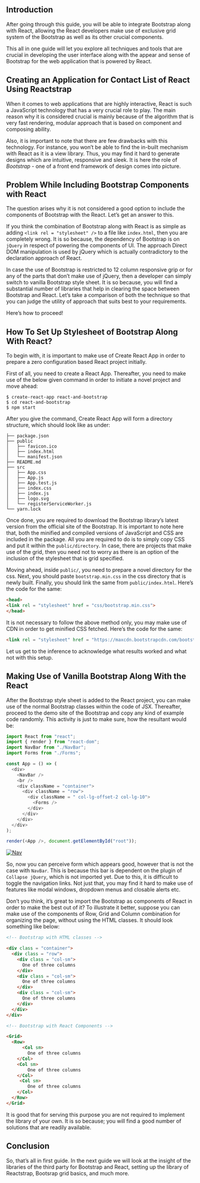 ## Introduction
After going through this guide, you will be able to integrate Bootstrap along with React, allowing the React developers make use of exclusive grid system of the Bootstrap as well as its other crucial components. 

This all in one guide will let you explore all techniques and tools that are crucial in developing the user interface along with the appear and sense of Bootstrap for the web application that is powered by React. 

## Creating an Application for Contact List of React Using Reactstrap

When it comes to web applications that are highly interactive, React is such a JavaScript technology that has a very crucial role to play. The main reason why it is considered crucial is mainly because of the algorithm that is very fast rendering, modular approach that is based on component and composing ability.

Also, it is important to note that there are few drawbacks with this technology. For instance, you won’t be able to find the in-built mechanism with React as it is a view library. Thus, you may find it hard to generate designs which are intuitive, responsive and sleek. It is here the role of _Bootstrap_ - one of a front end framework of design comes into picture.

## Problem While Including Bootstrap Components with React

The question arises why it is not considered a good option to include the components of Bootstrap with the React. Let’s get an answer to this. 

If you think the combination of Bootstrap along with React is as simple as adding `<link rel = "stylesheet" />` to a file like `index.html`, then you are completely wrong. It is so because, the dependency of Bootstrap is on `jQuery` in respect of powering the components of UI. The approach Direct DOM manipulation is used by jQuery which is actually contradictory to the declaration approach of React. 

In case the use of Bootstrap is restricted to 12 column responsive grip or for any of the parts that don’t make use of jQuery, then a developer can simply switch to vanilla Bootstrap style sheet. It is so because, you will find a substantial number of libraries that help in clearing the space between Bootstrap and React. Let’s take a comparison of both the technique so that you can judge the utility of approach that suits best to your requirements. 

Here’s how to proceed!

## How To Set Up Stylesheet of Bootstrap Along With React?

To begin with, it is important to make use of Create React App in order to prepare a zero configuration based React project initially.

First of all, you need to create a React App. Thereafter, you need to make use of the below given command in order to initiate a novel project and move ahead:


```
$ create-react-app react-and-bootstrap
$ cd react-and-bootstrap
$ npm start
```

After you give the command, Create React App will form a directory structure, which should look like as under:


```
├── package.json
├── public
│   ├── favicon.ico
│   ├── index.html
│   └── manifest.json
├── README.md
├── src
│   ├── App.css
│   ├── App.js
│   ├── App.test.js
│   ├── index.css
│   ├── index.js
│   ├── logo.svg
│   └── registerServiceWorker.js
└── yarn.lock
```

Once done, you are required to download the Bootstrap library’s latest version from the official site of the Bootstrap. It is important to note here that, both the minified and compiled versions of JavaScript and CSS are included in the package. All you are required to do is to simply copy CSS and put it within the `public/directory`. In case, there are projects that make use of the grid, then you need not to worry as there is an option of the inclusion of the stylesheet that is grid specified. 

Moving ahead, inside `public/`, you need to prepare a novel directory for the css. Next, you should paste `bootstrap.min.css` in the css directory that is newly built. Finally, you should link the same from `public/index.html`. Here’s the code for the same:


```html
<head>
<link rel = "stylesheet" href = "css/bootstrap.min.css">
</head>
```

It is not necessary to follow the above method only, you may make use of CDN in order to get minified CSS fetched. Here’s the code for the same:


```html
<link rel = "stylesheet" href = "https://maxcdn.bootstrapcdn.com/bootstrap/4.0.0/css/bootstrap.min.css">
```

Let us get to the inference to acknowledge what results worked and what not with this setup.

## Making Use of Vanilla Bootstrap Along With the React

After the Bootstrap style sheet is added to the React project, you can make use of the normal Bootstrap classes within the code of JSX. Thereafter, proceed to the demo site of the Bootstrap and copy any kind of example code randomly. This activity is just to make sure, how the resultant would be:


```javascript
import React from "react";
import { render } from "react-dom";
import NavBar from "./NavBar";
import Forms from "./Forms";

const App = () => (
  <div>
    <NavBar />
    <br />
    <div className = "container">
      <div className = "row">
        <div className = " col-lg-offset-2 col-lg-10">
          <Forms />
        </div>
      </div>
    </div>
  </div>
);

render(<App />, document.getElementById("root"));

```

[![Nav](https://i.imgur.com/9MpG4z1.jpg)](https://9y8qq85qqo.codesandbox.io/)

So, now you can perceive form which appears good, however that is not the case with `NavBar`. This is because this bar is dependent on the plugin of `Collapse jQuery`, which is not imported yet. Due to this, it is difficult to toggle the navigation links. Not just that, you may find it hard to make use of features like modal windows, dropdown menus and closable alerts etc. 

Don’t you think, it’s great to import the Bootstrap as components of React in order to make the best out of it? To illustrate it better, suppose you can make use of the components of Row, Grid and Column combination for organizing the page, without using the HTML classes. It should look something like below:


```html
<!-- Bootstrap with HTML classes -->

<div class = "container">
  <div class = "row">
    <div class = "col-sm">
      One of three columns
    </div>
    <div class = "col-sm">
      One of three columns
    </div>
    <div class = "col-sm">
      One of three columns
    </div>
  </div>
</div>

<!-- Bootstrap with React Components -->

<Grid>
  <Row>
      <Col sm>
        One of three columns
    </Col>
    <Col sm>
        One of three columns
    </Col>
     <Col sm>
        One of three columns
    </Col>
  </Row>
</Grid>
```

It is good that for serving this purpose you are not required to implement the library of your own. It is so because; you will find a good number of solutions that are readily available. 

## Conclusion
So, that’s all in first guide. In the next guide we will look at the insight of the libraries of the third party for Bootstrap and React, setting up the library of Reactstrap, Bootsrap grid basics, and much more.
